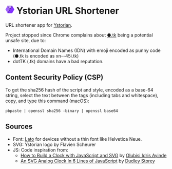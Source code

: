 # <img src="public/ystorian.svg" style="height:1em;"> Ystorian URL Shortener

URL shortener app for [Ystorian](https://www.ystorian.com).

Project stopped since Chrome complains about [⬣.tk](https://⬣.tk) being a potential unsafe site, due to:
* International Domain Names (IDN) with emoji encoded as punny code (⬣.tk is encoded as xn--45i.tk)
* dotTK (.tk) domains have a bad reputation.

## Content Security Policy (CSP)
To get the sha256 hash of the script and style, encoded as a base-64 string, select the text between the tags (including tabs and whitespace), copy, and type this command (macOS):

```shell
pbpaste | openssl sha256 -binary | openssl base64
```

## Sources
* Font: [Lato](https://www.latofonts.com/lato-free-fonts/) for devices without a thin font like Helvetica Neue.
* SVG: Ystorian logo by Flavien Scheurer
* JS: Code inspiration from:
  * [How to Build a Clock with JavaScript and SVG](https://www.section.io/engineering-education/how-to-build-a-clock-with-javascript-and-svg/) by [Olubisi Idris Ayinde](https://github.com/Olanetsoft)
  * [An SVG Analog Clock In 6 Lines of JavaScript](http://thenewcode.com/943/An-SVG-Analog-Clock-In-6-Lines-of-JavaScript) by [Dudley Storey](https://twitter.com/dudleystorey)
